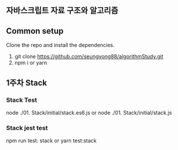 ## 자바스크립트 자료 구조와 알고리즘

##  Common setup

Clone the repo and install the dependencies.
1. git clone https://github.com/seungyong88/algorithmStudy.git
2. npm i or yarn

## 1주차 Stack

### Stack Test
node ./01. Stack/initial/stack.es6.js or node ./01. Stack/initial/stack.js 

### Stack jest test 
npm run test: stack or yarn test:stack